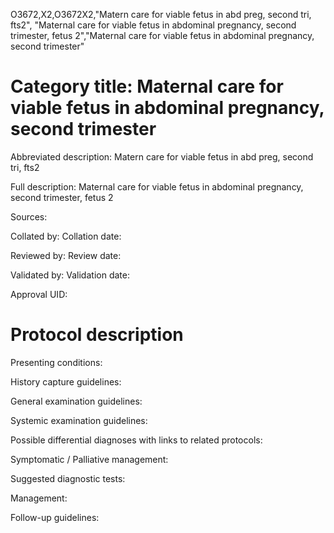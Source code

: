 O3672,X2,O3672X2,"Matern care for viable fetus in abd preg, second tri, fts2", "Maternal care for viable fetus in abdominal pregnancy, second trimester, fetus 2","Maternal care for viable fetus in abdominal pregnancy, second trimester"
# Category title: Maternal care for viable fetus in abdominal pregnancy, second trimester

Abbreviated description: Matern care for viable fetus in abd preg, second tri, fts2

Full description: Maternal care for viable fetus in abdominal pregnancy, second trimester, fetus 2

Sources:

Collated by:
Collation date:

Reviewed by:
Review date:

Validated by:
Validation date:

Approval UID:

# Protocol description

Presenting conditions:

History capture guidelines:

General examination guidelines:

Systemic examination guidelines:

Possible differential diagnoses with links to related protocols:

Symptomatic / Palliative management:

Suggested diagnostic tests:

Management:

Follow-up guidelines:

